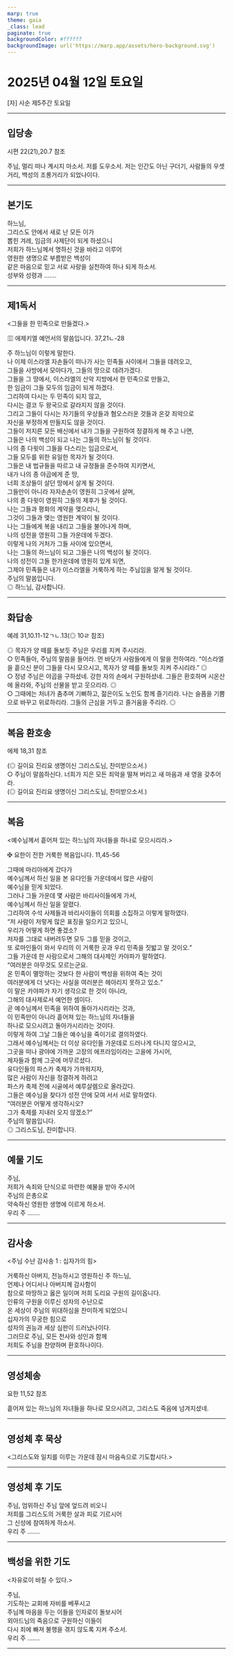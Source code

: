 ```yaml
---
marp: true
theme: gaia
_class: lead
paginate: true
backgroundColor: #ffffff
backgroundImage: url('https://marp.app/assets/hero-background.svg')
---
```


# 2025년 04월 12일 토요일

[자] 사순 제5주간 토요일  




---

## 입당송

시편 22(21),20.7 참조

주님, 멀리 떠나 계시지 마소서. 저를 도우소서. 저는 인간도 아닌 구더기, 사람들의 우셋거리, 백성의 조롱거리가 되었나이다.  
  


---

## 본기도

하느님,  
그리스도 안에서 새로 난 모든 이가  
뽑힌 겨레, 임금의 사제단이 되게 하셨으니  
저희가 하느님께서 명하신 것을 바라고 이루어  
영원한 생명으로 부름받은 백성이  
같은 마음으로 믿고 서로 사랑을 실천하여 하나 되게 하소서.  
성부와 성령과 …….  
  


---

## 제1독서

<그들을 한 민족으로 만들겠다.>

▥ 에제키엘 예언서의 말씀입니다. 37,21ㄴ-28

주 하느님이 이렇게 말한다.  
나 이제 이스라엘 자손들이 떠나가 사는 민족들 사이에서 그들을 데려오고,  
그들을 사방에서 모아다가, 그들의 땅으로 데려가겠다.  
그들을 그 땅에서, 이스라엘의 산악 지방에서 한 민족으로 만들고,  
한 임금이 그들 모두의 임금이 되게 하겠다.  
그리하여 다시는 두 민족이 되지 않고,  
다시는 결코 두 왕국으로 갈라지지 않을 것이다.  
그리고 그들이 다시는 자기들의 우상들과 혐오스러운 것들과 온갖 죄악으로  
자신을 부정하게 만들지도 않을 것이다.  
그들이 저지른 모든 배신에서 내가 그들을 구원하여 정결하게 해 주고 나면,  
그들은 나의 백성이 되고 나는 그들의 하느님이 될 것이다.  
나의 종 다윗이 그들을 다스리는 임금으로서,  
그들 모두를 위한 유일한 목자가 될 것이다.  
그들은 내 법규들을 따르고 내 규정들을 준수하여 지키면서,  
내가 나의 종 야곱에게 준 땅,  
너희 조상들이 살던 땅에서 살게 될 것이다.  
그들만이 아니라 자자손손이 영원히 그곳에서 살며,  
나의 종 다윗이 영원히 그들의 제후가 될 것이다.  
나는 그들과 평화의 계약을 맺으리니,  
그것이 그들과 맺는 영원한 계약이 될 것이다.  
나는 그들에게 복을 내리고 그들을 불어나게 하며,  
나의 성전을 영원히 그들 가운데에 두겠다.  
이렇게 나의 거처가 그들 사이에 있으면서,  
나는 그들의 하느님이 되고 그들은 나의 백성이 될 것이다.  
나의 성전이 그들 한가운데에 영원히 있게 되면,  
그제야 민족들은 내가 이스라엘을 거룩하게 하는 주님임을 알게 될 것이다.  
주님의 말씀입니다.  
◎ 하느님, 감사합니다.  
  


---

## 화답송

예레 31,10.11-12ㄱㄴ.13(◎ 10ㄹ 참조)

◎ 목자가 양 떼를 돌보듯 주님은 우리를 지켜 주시리라.  
○ 민족들아, 주님의 말씀을 들어라. 먼 바닷가 사람들에게 이 말을 전하여라. “이스라엘을 흩으신 분이 그들을 다시 모으시고, 목자가 양 떼를 돌보듯 지켜 주시리라.” ◎  
○ 정녕 주님은 야곱을 구하셨네. 강한 자의 손에서 구원하셨네. 그들은 환호하며 시온산에 올라와, 주님의 선물을 받고 웃으리라. ◎  
○ 그때에는 처녀가 춤추며 기뻐하고, 젊은이도 노인도 함께 즐기리라. 나는 슬픔을 기쁨으로 바꾸고 위로하리라. 그들의 근심을 거두고 즐거움을 주리라. ◎  
  


---

## 복음 환호송

에제 18,31 참조

(◎ 길이요 진리요 생명이신 그리스도님, 찬미받으소서.)  
○ 주님이 말씀하신다. 너희가 지은 모든 죄악을 떨쳐 버리고 새 마음과 새 영을 갖추어라.  
(◎ 길이요 진리요 생명이신 그리스도님, 찬미받으소서.)  
  


---

## 복음

<예수님께서 흩어져 있는 하느님의 자녀들을 하나로 모으시리라.>

✠ 요한이 전한 거룩한 복음입니다. 11,45-56

그때에 마리아에게 갔다가  
예수님께서 하신 일을 본 유다인들 가운데에서 많은 사람이  
예수님을 믿게 되었다.  
그러나 그들 가운데 몇 사람은 바리사이들에게 가서,  
예수님께서 하신 일을 알렸다.  
그리하여 수석 사제들과 바리사이들이 의회를 소집하고 이렇게 말하였다.  
“저 사람이 저렇게 많은 표징을 일으키고 있으니,  
우리가 어떻게 하면 좋겠소?  
저자를 그대로 내버려두면 모두 그를 믿을 것이고,  
또 로마인들이 와서 우리의 이 거룩한 곳과 우리 민족을 짓밟고 말 것이오.”  
그들 가운데 한 사람으로서 그해의 대사제인 카야파가 말하였다.  
“여러분은 아무것도 모르는군요.  
온 민족이 멸망하는 것보다 한 사람이 백성을 위하여 죽는 것이  
여러분에게 더 낫다는 사실을 여러분은 헤아리지 못하고 있소.”  
이 말은 카야파가 자기 생각으로 한 것이 아니라,  
그해의 대사제로서 예언한 셈이다.  
곧 예수님께서 민족을 위하여 돌아가시리라는 것과,  
이 민족만이 아니라 흩어져 있는 하느님의 자녀들을  
하나로 모으시려고 돌아가시리라는 것이다.  
이렇게 하여 그날 그들은 예수님을 죽이기로 결의하였다.  
그래서 예수님께서는 더 이상 유다인들 가운데로 드러나게 다니지 않으시고,  
그곳을 떠나 광야에 가까운 고장의 에프라임이라는 고을에 가시어,  
제자들과 함께 그곳에 머무르셨다.  
유다인들의 파스카 축제가 가까워지자,  
많은 사람이 자신을 정결하게 하려고  
파스카 축제 전에 시골에서 예루살렘으로 올라갔다.  
그들은 예수님을 찾다가 성전 안에 모여 서서 서로 말하였다.  
“여러분은 어떻게 생각하시오?  
그가 축제를 지내러 오지 않겠소?”  
주님의 말씀입니다.  
◎ 그리스도님, 찬미합니다.  
  


---

## 예물 기도

주님,  
저희가 속죄와 단식으로 마련한 예물을 받아 주시어  
주님의 은총으로  
약속하신 영원한 생명에 이르게 하소서.  
우리 주 …….  
  


---

## 감사송

<주님 수난 감사송 1 : 십자가의 힘>

거룩하신 아버지, 전능하시고 영원하신 주 하느님,  
언제나 어디서나 아버지께 감사함이  
참으로 마땅하고 옳은 일이며 저희 도리요 구원의 길이옵니다.  
인류의 구원을 이루신 성자의 수난으로  
온 세상이 주님의 위대하심을 찬미하게 되었으니  
십자가의 무궁한 힘으로  
성자의 권능과 세상 심판이 드러났나이다.  
그러므로 주님, 모든 천사와 성인과 함께  
저희도 주님을 찬양하며 환호하나이다.  
  


---

## 영성체송

요한 11,52 참조

흩어져 있는 하느님의 자녀들을 하나로 모으시려고, 그리스도 죽음에 넘겨지셨네.  
  


---

## 영성체 후 묵상

<그리스도와 일치를 이루는 가운데 잠시 마음속으로 기도합시다.>  


---

## 영성체 후 기도

주님, 엄위하신 주님 앞에 엎드려 비오니  
저희를 그리스도의 거룩한 살과 피로 기르시어  
그 신성에 참여하게 하소서.  
우리 주 …….  
  


---

## 백성을 위한 기도

<자유로이 바칠 수 있다.>

주님,  
기도하는 교회에 자비를 베푸시고  
주님께 마음을 두는 이들을 인자로이 돌보시어  
외아드님의 죽음으로 구원하신 이들이  
다시 죄에 빠져 불행을 겪지 않도록 지켜 주소서.  
우리 주 …….  
  


---
